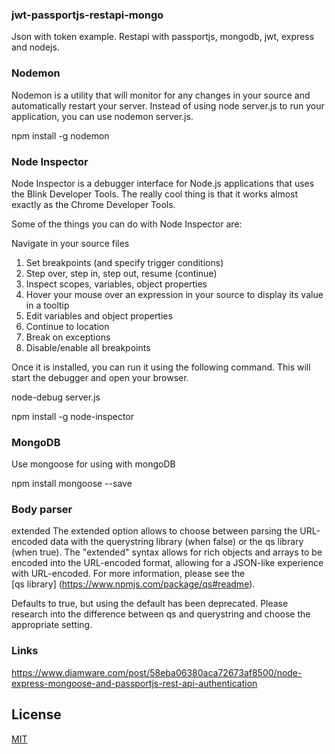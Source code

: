 ### jwt-passportjs-restapi-mongo
Json with token example. Restapi with passportjs, mongodb, jwt, express and nodejs.

### Nodemon
Nodemon is a utility that will monitor for any changes in your source and automatically restart your server.
Instead of using node server.js to run your application, you can use nodemon server.js.

npm install -g nodemon

### Node Inspector
Node Inspector is a debugger interface for Node.js applications that uses the Blink Developer Tools. The really cool thing is that it works almost exactly as the Chrome Developer Tools.

Some of the things you can do with Node Inspector are:

Navigate in your source files
1) Set breakpoints (and specify trigger conditions)
2) Step over, step in, step out, resume (continue)
3) Inspect scopes, variables, object properties
4) Hover your mouse over an expression in your source to display its value in a tooltip
5) Edit variables and object properties
6) Continue to location
7) Break on exceptions
8) Disable/enable all breakpoints

Once it is installed, you can run it using the following command. This will start the debugger and open your browser.

node-debug server.js

npm install -g node-inspector

### MongoDB
Use mongoose for using with mongoDB

npm install mongoose --save

### Body parser
extended
The extended option allows to choose between parsing the URL-encoded data with the querystring library (when false) or the qs library (when true). The "extended" syntax allows for rich objects and arrays to be encoded into the URL-encoded format, allowing for a JSON-like experience with URL-encoded. For more information, please see the  
[qs library]
(https://www.npmjs.com/package/qs#readme).

Defaults to true, but using the default has been deprecated. Please research into the difference between qs and querystring and choose the appropriate setting.

### Links
https://www.djamware.com/post/58eba06380aca72673af8500/node-express-mongoose-and-passportjs-rest-api-authentication

## License

[MIT](LICENSE)

[npm-image]: https://img.shields.io/npm/v/body-parser.svg
[npm-url]: https://npmjs.org/package/body-parser
[travis-image]: https://img.shields.io/travis/expressjs/body-parser/master.svg
[travis-url]: https://travis-ci.org/expressjs/body-parser
[coveralls-image]: https://img.shields.io/coveralls/expressjs/body-parser/master.svg
[coveralls-url]: https://coveralls.io/r/expressjs/body-parser?branch=master
[downloads-image]: https://img.shields.io/npm/dm/body-parser.svg
[downloads-url]: https://npmjs.org/package/body-parser
[gratipay-image]: https://img.shields.io/gratipay/dougwilson.svg
[gratipay-url]: https://www.gratipay.com/dougwilson/